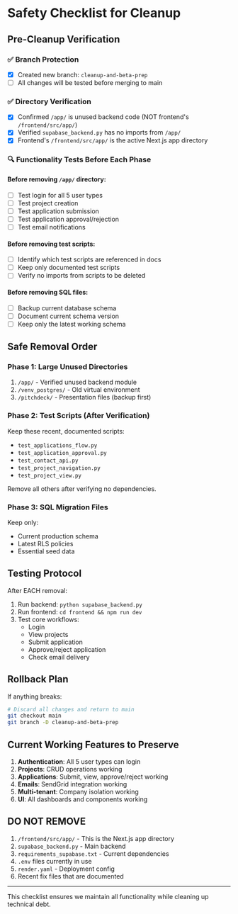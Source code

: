 # Safety Checklist for Cleanup

## Pre-Cleanup Verification

### ✅ Branch Protection
- [x] Created new branch: `cleanup-and-beta-prep`
- [ ] All changes will be tested before merging to main

### ✅ Directory Verification
- [x] Confirmed `/app/` is unused backend code (NOT frontend's `/frontend/src/app/`)
- [x] Verified `supabase_backend.py` has no imports from `/app/`
- [x] Frontend's `/frontend/src/app/` is the active Next.js app directory

### 🔍 Functionality Tests Before Each Phase

#### Before removing `/app/` directory:
- [ ] Test login for all 5 user types
- [ ] Test project creation
- [ ] Test application submission
- [ ] Test application approval/rejection
- [ ] Test email notifications

#### Before removing test scripts:
- [ ] Identify which test scripts are referenced in docs
- [ ] Keep only documented test scripts
- [ ] Verify no imports from scripts to be deleted

#### Before removing SQL files:
- [ ] Backup current database schema
- [ ] Document current schema version
- [ ] Keep only the latest working schema

## Safe Removal Order

### Phase 1: Large Unused Directories
1. `/app/` - Verified unused backend module
2. `/venv_postgres/` - Old virtual environment
3. `/pitchdeck/` - Presentation files (backup first)

### Phase 2: Test Scripts (After Verification)
Keep these recent, documented scripts:
- `test_applications_flow.py`
- `test_application_approval.py`
- `test_contact_api.py`
- `test_project_navigation.py`
- `test_project_view.py`

Remove all others after verifying no dependencies.

### Phase 3: SQL Migration Files
Keep only:
- Current production schema
- Latest RLS policies
- Essential seed data

## Testing Protocol

After EACH removal:
1. Run backend: `python supabase_backend.py`
2. Run frontend: `cd frontend && npm run dev`
3. Test core workflows:
   - Login
   - View projects
   - Submit application
   - Approve/reject application
   - Check email delivery

## Rollback Plan

If anything breaks:
```bash
# Discard all changes and return to main
git checkout main
git branch -D cleanup-and-beta-prep
```

## Current Working Features to Preserve

1. **Authentication**: All 5 user types can login
2. **Projects**: CRUD operations working
3. **Applications**: Submit, view, approve/reject working
4. **Emails**: SendGrid integration working
5. **Multi-tenant**: Company isolation working
6. **UI**: All dashboards and components working

## DO NOT REMOVE

1. `/frontend/src/app/` - This is the Next.js app directory
2. `supabase_backend.py` - Main backend
3. `requirements_supabase.txt` - Current dependencies
4. `.env` files currently in use
5. `render.yaml` - Deployment config
6. Recent fix files that are documented

---

This checklist ensures we maintain all functionality while cleaning up technical debt.